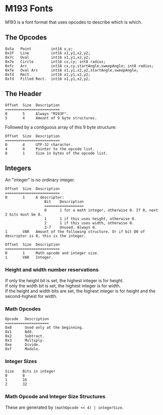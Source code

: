 # M193 Fonts
M193 is a font format that uses opcodes to describe which is which.
## The Opcodes
```
0x5a   Point         int16 x,y;
0x3f   Line          int16 x1,y1,x2,y2;
0x7c   Oval          int16 x1,y1,x2,y2;
0x7e   Circle        int16 cx,cy; int8 radius;
0xfc   Arc           int16 cx,cy,startAngle,sweepAngle; int8 radius;
0xfe   Oval Arc      int16 x1,y1,x2,y2,startAngle,sweepAngle;
0xfd   Rect.         int16 x1,y1,x2,y2;
0xfd   Filled Rect.  int16 x1,y1,x2,y2;
```
## The Header
```
Offset  Size  Description
=========================
0       5     Always "M193F".
5       4     Amount of 9 byte structures.
```

Followed by a contiguous array of this 9 byte structure:

```
Offset  Size  Description
=========================
0       4     UTF-32 character.
4       4     Pointer to the opcode list.
8       1     Size in bytes of the opcode list.
```
## Integers
An "integer" is no ordinary integer.

```
Offset  Size  Description
=========================
0       1     A descriptor:
                  Bit    Description
                  ==================
                  0      1 for a math integer, otherwise 0. If 0, next 2 bits must be 0.
                  1      1 if this uses height, otherwise 0.
                  2      1 if this uses width, otherwise 0.
                  3-7    Unused. Always 0.
1       VAR   Amount of the following structure. Or if bit D0 of descriptor is 0, this is the integer.

Offset  Size  Description
=========================
0       1     Math opcode and integer size.
1       VAR   Integer.
```
### Height and width number reservations
If only the height bit is set, the highest integer is for height.  
If only the width bit is set, the highest integer is for width.  
If the height and width bits are set, the highest integer is for height and the second-highest for width.
### Math Opcodes
```
Opcode   Description
====================
0x0      Used only at the beginning.
0x1      Add.
0x2      Subtract.
0x3      Multiply.
0xe      Divide.
0xf      Modulo.
```
### Integer Sizes
```
Size    Bits in integer
0       8
1       16
2       32
```
### Math Opcode and Integer Size Structures
These are generated by `(mathOpcode << 4) | integerSize`.
